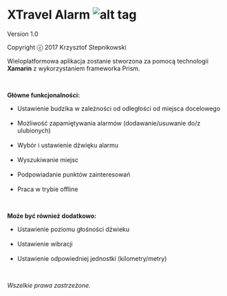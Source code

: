 # <b> XTravel Alarm </b> ![alt tag](https://www.freeonlinephotoeditor.com/tmp/img-58b525115c2e7/step0000.png?1488266529322) <br />

Version 1.0

Copyright ⓒ 2017 Krzysztof Stepnikowski

Wieloplatformowa aplikacja zostanie stworzona za pomocą technologii <b>Xamarin</b> z wykorzystaniem frameworka Prism. 

<br/>

<b>Główne funkcjonalności: </b>

<ul>
<li>Ustawienie budzika w zależności od odległości od miejsca docelowego</li>
<br/>
<li>Możliwość zapamiętywania alarmów (dodawanie/usuwanie do/z ulubionych)</li>
<br/>
<li>Wybór i ustawienie dźwięku alarmu</li>
<br/>
<li>Wyszukiwanie miejsc</li>
<br/>
<li>Podpowiadanie punktów zainteresowań</li>
<br/>
<li>Praca w trybie offline</li>
</ul>
<br/>

<b>Może być również dodatkowo:</b><br/>
<ul>
<li>Ustawienie poziomu głośności dźwieku</li>
<br/>
<li>Ustawienie wibracji</li>
<br />
<li>Ustawienie odpowiedniej jednostki (kilometry/metry)</li>
</ul>
<br/>

<i>Wszelkie prawa zastrzeżone.</i>




